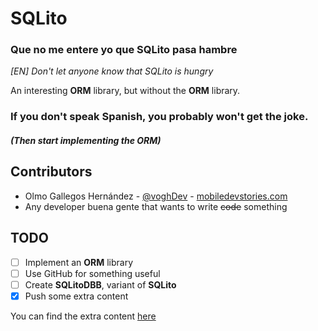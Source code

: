 # SQLito
### Que no me entere yo que SQLito pasa hambre

*[EN] Don't let anyone know that SQLito is hungry*

An interesting **ORM** library, but without the **ORM** library.

### If you don't speak Spanish, you probably won't get the joke.

##### (Then start implementing the ORM)

Contributors
------------

* Olmo Gallegos Hernández - [@voghDev][1] - [mobiledevstories.com][2]
* Any developer buena gente that wants to write ~~code~~ something

TODO
----

- [ ] Implement an **ORM** library
- [ ] Use GitHub for something useful
- [ ] Create **SQLitoDBB**, variant of **SQLito**
- [X] Push some extra content

You can find the extra content [here][3]

[1]: http://twitter.com/voghDev
[2]: http://www.mobiledevstories.com
[3]: https://github.com/voghDev/SQLito/blob/master/EXTRAS.md